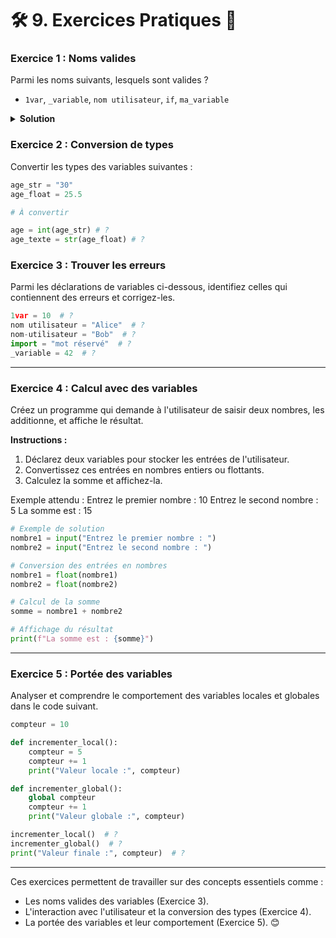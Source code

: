 # 🛠️ 9. Exercices Pratiques 🎯

### Exercice 1 : Noms valides

Parmi les noms suivants, lesquels sont valides ?

- `1var`, `_variable`, `nom utilisateur`, `if`, `ma_variable`
<details>
  <summary><b>Solution</b></summary>
  <h2>Exercice 1 : Noms valides ✅</h2>

<p>Parmi les noms suivants, lesquels sont valides ?</p>

<table>
  <thead>
    <tr>
      <th><strong>Nom</strong></th>
      <th><strong>Est valide ?</strong></th>
      <th><strong>Explication</strong></th>
    </tr>
  </thead>
  <tbody>
    <tr>
      <td><code>1var</code></td>
      <td>❌ Non</td>
      <td>Les noms de variables ne peuvent pas commencer par un chiffre.</td>
    </tr>
    <tr>
      <td><code>_variable</code></td>
      <td>✅ Oui</td>
      <td>Les noms de variables peuvent commencer par un underscore <code>_</code>.</td>
    </tr>
    <tr>
      <td><code>nom utilisateur</code></td>
      <td>❌ Non</td>
      <td>Les espaces ne sont pas autorisés dans les noms de variables.</td>
    </tr>
    <tr>
      <td><code>if</code></td>
      <td>❌ Non</td>
      <td><code>if</code> est un mot-clé réservé en Python et ne peut pas être utilisé comme nom.</td>
    </tr>
    <tr>
      <td><code>ma_variable</code></td>
      <td>✅ Oui</td>
      <td>Ce nom respecte les conventions : lettres, underscores, pas de mots réservés.</td>
    </tr>
  </tbody>
</table>

<h3>Résumé 📋 :</h3>
<ul>
  <li>Un nom de variable doit commencer par une lettre (<code>a-z</code>, <code>A-Z</code>) ou un underscore <code>_</code>.</li>
  <li>Il ne peut pas commencer par un chiffre.</li>
  <li>Les espaces et caractères spéciaux ne sont pas autorisés.</li>
  <li>Les mots-clés réservés de Python (comme <code>if</code>, <code>while</code>, <code>def</code>, etc.) ne peuvent pas être utilisés.</li>
</ul>

</details>

### Exercice 2 : Conversion de types

Convertir les types des variables suivantes :

```Python
age_str = "30"
age_float = 25.5

# À convertir

age = int(age_str) # ?
age_texte = str(age_float) # ?
```

### Exercice 3 : Trouver les erreurs

Parmi les déclarations de variables ci-dessous, identifiez celles qui contiennent des erreurs et corrigez-les.

```Python
1var = 10  # ?
nom utilisateur = "Alice"  # ?
nom-utilisateur = "Bob"  # ?
import = "mot réservé"  # ?
_variable = 42  # ?
```

---

### Exercice 4 : Calcul avec des variables

Créez un programme qui demande à l'utilisateur de saisir deux nombres, les additionne, et affiche le résultat.

**Instructions :**

1. Déclarez deux variables pour stocker les entrées de l'utilisateur.
2. Convertissez ces entrées en nombres entiers ou flottants.
3. Calculez la somme et affichez-la.

Exemple attendu :
Entrez le premier nombre : 10 Entrez le second nombre : 5 La somme est : 15

```Python
# Exemple de solution
nombre1 = input("Entrez le premier nombre : ")
nombre2 = input("Entrez le second nombre : ")

# Conversion des entrées en nombres
nombre1 = float(nombre1)
nombre2 = float(nombre2)

# Calcul de la somme
somme = nombre1 + nombre2

# Affichage du résultat
print(f"La somme est : {somme}")
```

---

### Exercice 5 : Portée des variables

Analyser et comprendre le comportement des variables locales et globales dans le code suivant.

```Python
compteur = 10

def incrementer_local():
    compteur = 5
    compteur += 1
    print("Valeur locale :", compteur)

def incrementer_global():
    global compteur
    compteur += 1
    print("Valeur globale :", compteur)

incrementer_local()  # ?
incrementer_global()  # ?
print("Valeur finale :", compteur)  # ?
```

---

Ces exercices permettent de travailler sur des concepts essentiels comme :

- Les noms valides des variables (Exercice 3).
- L'interaction avec l'utilisateur et la conversion des types (Exercice 4).
- La portée des variables et leur comportement (Exercice 5). 😊
